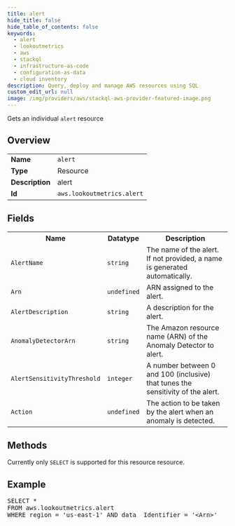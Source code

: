 ```yaml
---
title: alert
hide_title: false
hide_table_of_contents: false
keywords:
  - alert
  - lookoutmetrics
  - aws
  - stackql
  - infrastructure-as-code
  - configuration-as-data
  - cloud inventory
description: Query, deploy and manage AWS resources using SQL
custom_edit_url: null
image: /img/providers/aws/stackql-aws-provider-featured-image.png
---
```

Gets an individual <code>alert</code> resource

## Overview
<table><tbody>
<tr><td><b>Name</b></td><td><code>alert</code></td></tr>
<tr><td><b>Type</b></td><td>Resource</td></tr>
<tr><td><b>Description</b></td><td>alert</td></tr>
<tr><td><b>Id</b></td><td><code>aws.lookoutmetrics.alert</code></td></tr>
</tbody></table>

## Fields
<table><tbody>
<tr><th>Name</th><th>Datatype</th><th>Description</th></tr>
<tr><td><code>AlertName</code></td><td><code>string</code></td><td>The name of the alert. If not provided, a name is generated automatically.</td></tr>
<tr><td><code>Arn</code></td><td><code>undefined</code></td><td>ARN assigned to the alert.</td></tr>
<tr><td><code>AlertDescription</code></td><td><code>string</code></td><td>A description for the alert.</td></tr>
<tr><td><code>AnomalyDetectorArn</code></td><td><code>string</code></td><td>The Amazon resource name (ARN) of the Anomaly Detector to alert.</td></tr>
<tr><td><code>AlertSensitivityThreshold</code></td><td><code>integer</code></td><td>A number between 0 and 100 (inclusive) that tunes the sensitivity of the alert.</td></tr>
<tr><td><code>Action</code></td><td><code>undefined</code></td><td>The action to be taken by the alert when an anomaly is detected.</td></tr>

</tbody></table>

## Methods
Currently only <code>SELECT</code> is supported for this resource resource.

## Example
<pre>
SELECT * 
FROM aws.lookoutmetrics.alert
WHERE region = 'us-east-1' AND data__Identifier = '&lt;Arn&gt;'
</pre>
